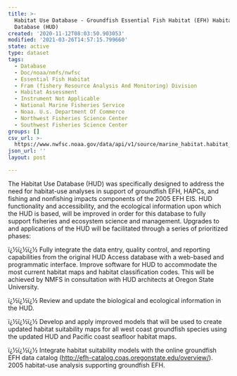 ```yaml
---
title: >-
  Habitat Use Database - Groundfish Essential Fish Habitat (EFH) Habitat Use
  Database (HUD)
created: '2020-11-12T08:03:50.903053'
modified: '2021-03-26T14:57:15.799660'
state: active
type: dataset
tags:
  - Database
  - Doc/noaa/nmfs/nwfsc
  - Essential Fish Habitat
  - Fram (fishery Resource Analysis And Monitoring) Division
  - Habitat Assessment
  - Instrument Not Applicable
  - National Marine Fisheries Service
  - Noaa. U.s. Department Of Commerce
  - Northwest Fisheries Science Center
  - Southwest Fisheries Science Center
groups: []
csv_url: >-
  https://www.nwfsc.noaa.gov/data/api/v1/source/marine_habitat.habitat_use_fact/selection.csv
json_url: ''
layout: post

---
```

The Habitat Use Database (HUD) was specifically designed to address the need for habitat-use analyses in support of groundfish EFH, HAPCs, and fishing and nonfishing impacts components of the 2005 EFH EIS. 
HUD functionality and accessibility, and the ecological information upon which the HUD is based, will be  improved in order for this database to fully support fisheries and ecosystem science and management. Upgrades to and applications of the HUD will be facilitated through a series of prioritized phases:

ï¿½ï¿½ï¿½ Fully integrate the data entry, quality control, and reporting capabilities from the original HUD Access database with a web-based and programmatic interface. Improve software for HUD to accommodate the most current habitat maps and habitat classification codes. This will be achieved by NMFS in consultation with HUD architects at Oregon State University.

ï¿½ï¿½ï¿½ Review and update the biological and ecological information in the HUD. 

ï¿½ï¿½ï¿½ Develop and apply improved models that will be used to create updated habitat suitability maps for all west coast groundfish species using the updated HUD and Pacific coast seafloor habitat maps.

ï¿½ï¿½ï¿½ Integrate habitat suitability models with the online groundfish EFH data catalog
(http://efh-catalog.coas.oregonstate.edu/overview/).
2005 habitat-use analysis supporting groundfish EFH.
